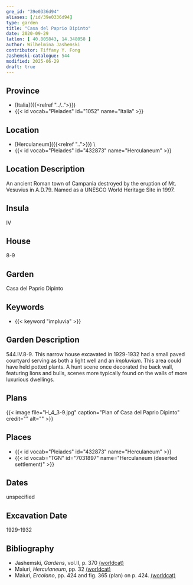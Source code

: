 ```yaml
---
gre_id: "39e0336d94"
aliases: [/id/39e0336d94]
type: garden
title: "Casa del Paprio Dipinto"
date: 2020-09-29
latlon: [ 40.805843, 14.348058 ]
author: Wilhelmina Jashemski
contributor: Tiffany Y. Fong
Jashemski-catalogue: 544
modified: 2025-06-29
draft: true
---
```


## Province

- [Italia]({{<relref "../..">}})
- {{< id vocab="Pleiades" id="1052" name="Italia" >}}

## Location

- [Herculaneum]({{<relref "..">}}) \
- {{< id vocab="Pleiades" id="432873" name="Herculaneum" >}}

## Location Description

An ancient Roman town of Campania destroyed by the eruption of Mt. Vesuvius in A.D.79. Named as a UNESCO World Heritage Site in 1997.

## Insula

IV

## House

8-9

## Garden

Casa del Paprio Dipinto

## Keywords

- {{< keyword "impluvia" >}}

## Garden Description

544.IV.8-9.
This narrow house excavated in 1929-1932 had a small paved courtyard serving as both a light well and an *impluvium*. This area could have held potted plants. A hunt scene once decorated the back wall, featuring lions and bulls, scenes more typically found on the walls of more luxurious dwellings.
<!-- ## Maps -->

## Plans

{{< image file="H_4_3-9.jpg" caption="Plan of Casa del Paprio Dipinto" credit="" alt="" >}}


<!-- ## Images -->

## Places

- {{< id vocab="Pleiades" id="432873" name="Herculaneum" >}}
- {{< id vocab="TGN" id="7031897" name="Herculaneum (deserted settlement)" >}}

## Dates

unspecified

## Excavation Date

1929-1932

## Bibliography

- Jashemski, *Gardens*, vol.II, p. 370 [(worldcat)](https://search.worldcat.org/title/1029851777)
- Maiuri, *Herculaneum*, pp. 32 [(worldcat)](https://search.worldcat.org/title/1107784297)
- Maiuri, *Ercolano*, pp. 424 and fig. 365 (plan) on p. 424. [(worldcat)](https://search.worldcat.org/title/490581395)


